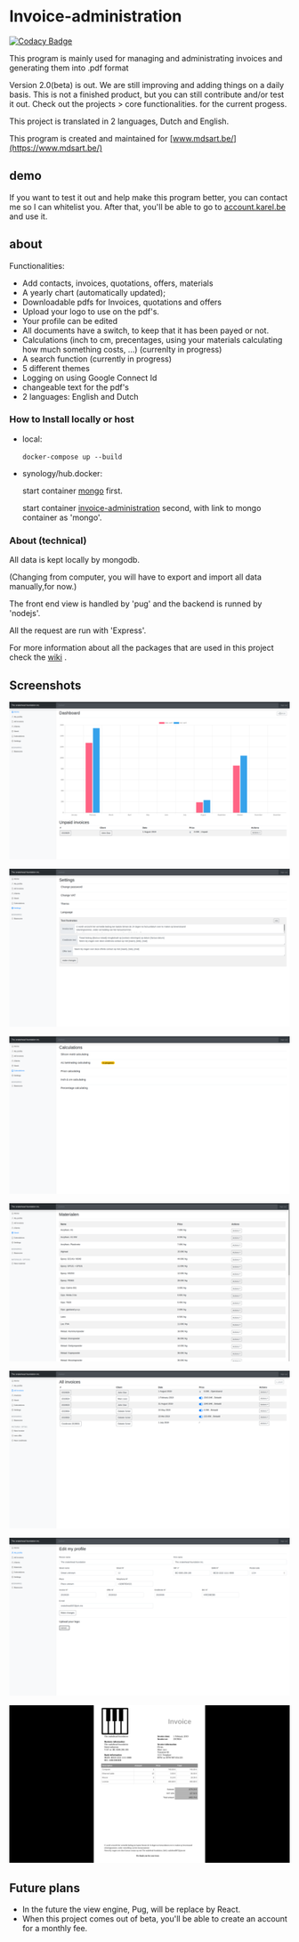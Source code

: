 # Invoice-administration
[![Codacy Badge](https://api.codacy.com/project/badge/Grade/2b050f3946714359aaca43cc883f5115)](https://www.codacy.com/manual/snakehead007/invoice-administration?utm_source=github.com&amp;utm_medium=referral&amp;utm_content=snakehead007/invoice-administration&amp;utm_campaign=Badge_Grade)

This program is mainly used for managing and administrating invoices and generating them into .pdf format

Version 2.0(beta) is out. We are still improving and adding things on a daily basis.
This is not a finished product, but you can still contribute and/or test it out.
Check out the projects > core functionalities. for the current progess.

This project is translated in 2 languages, Dutch and English.

This program is created and maintained for [www.mdsart.be/](https://www.mdsart.be/)

demo
---
If you want to test it out and help make this program better, you can contact me so I can whitelist you.
After that, you'll be able to go to [account.karel.be](https://account.karel.be/) and use it.

about
--

Functionalities:
  - Add contacts, invoices, quotations, offers, materials
  - A yearly chart (automatically updated);
  - Downloadable pdfs for Invoices, quotations and offers
  - Upload your logo to use on the pdf's. 
  - Your profile can be edited
  - All documents have a switch, to keep that it has been payed or not.
  - Calculations (inch to cm, precentages, using your materials calculating how much something costs, ...) (currenlty in progress)
  - A search function (currently in progress)
  - 5 different themes
  - Logging on using Google Connect Id
  - changeable text for the pdf's
  - 2 languages: English and Dutch

### How to Install locally or host

 - local:
 
   `docker-compose up --build`
 
 - synology/hub.docker:
   
   start container [mongo](https://hub.docker.com/_/mongo) first.
  
   start container [invoice-administration](https://hub.docker.com/repository/docker/snakehead007/invoice-administration) second, with link to mongo container as 'mongo'.

### About (technical)
All data is kept locally by mongodb.

(Changing from computer, you will have to export and import all data manually,for now.)

The front end view is handled by 'pug' and the backend is runned by 'nodejs'.

All the request are run with 'Express'.

For more information about all the packages that are used in this project check the [wiki](https://github.com/snakehead007/simple-invoice-administration/wiki) .

Screenshots
-

![Profile edit page](screenshots/1.png)

![Settings page](screenshots/2.png)

![index page](screenshots/3.png)

![pdf generated invoice ](screenshots/4.png)

![contacts page](screenshots/5.png)

![Invoices and others of 1 contact](screenshots/6.png)

![the chart](screenshots/7.png)

Future plans
-
* In the future the view engine, Pug, will be replace by React.
* When this project comes out of beta, you'll be able to create an account  for a monthly fee.
